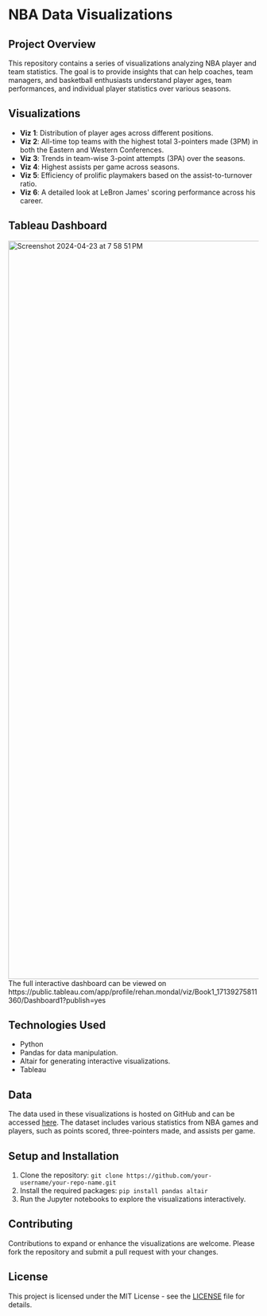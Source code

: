 # NBA Data Visualizations

## Project Overview
This repository contains a series of visualizations analyzing NBA player and team statistics. The goal is to provide insights that can help coaches, team managers, and basketball enthusiasts understand player ages, team performances, and individual player statistics over various seasons.

## Visualizations
- **Viz 1**: Distribution of player ages across different positions.
- **Viz 2**: All-time top teams with the highest total 3-pointers made (3PM) in both the Eastern and Western Conferences.
- **Viz 3**: Trends in team-wise 3-point attempts (3PA) over the seasons.
- **Viz 4**: Highest assists per game across seasons.
- **Viz 5**: Efficiency of prolific playmakers based on the assist-to-turnover ratio.
- **Viz 6**: A detailed look at LeBron James' scoring performance across his career.

## Tableau Dashboard
<img width="1482" alt="Screenshot 2024-04-23 at 7 58 51 PM" src="https://github.com/rehan13/NBA-Data-Visualization/assets/79845546/b0eed233-711d-4008-87c9-b6d032ffb1fd">
The full interactive dashboard can be viewed on https://public.tableau.com/app/profile/rehan.mondal/viz/Book1_17139275811360/Dashboard1?publish=yes


## Technologies Used
- Python
- Pandas for data manipulation.
- Altair for generating interactive visualizations.
- Tableau

## Data
The data used in these visualizations is hosted on GitHub and can be accessed [here](https://github.com/asmdrk/eda/blob/main/NBA.csv?raw=true). The dataset includes various statistics from NBA games and players, such as points scored, three-pointers made, and assists per game.

## Setup and Installation
1. Clone the repository: ```git clone https://github.com/your-username/your-repo-name.git```
2. Install the required packages: ``` pip install pandas altair ```
3. Run the Jupyter notebooks to explore the visualizations interactively.

## Contributing
Contributions to expand or enhance the visualizations are welcome. Please fork the repository and submit a pull request with your changes.

## License
This project is licensed under the MIT License - see the [LICENSE](LICENSE.md) file for details.

